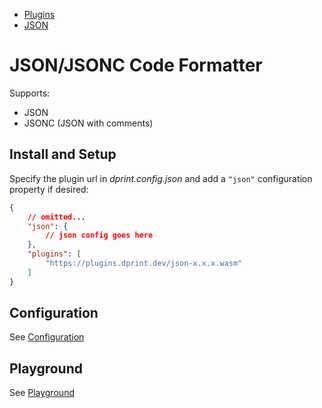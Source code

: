 <nav class="breadcrumb" aria-label="breadcrumbs">
  <ul>
    <li><a href="/plugins">Plugins</a></li>
    <li><a href="/plugins/json">JSON</a></li>
  </ul>
</nav>

# JSON/JSONC Code Formatter

Supports:

* JSON
* JSONC (JSON with comments)

## Install and Setup

Specify the plugin url in *dprint.config.json* and add a `"json"` configuration property if desired:

```json
{
    // omitted...
    "json": {
        // json config goes here
    },
    "plugins": [
        "https://plugins.dprint.dev/json-x.x.x.wasm"
    ]
}
```

## Configuration

See [Configuration](/plugins/json/config)

## Playground

See [Playground](https://dprint.dev/playground#language/json)
